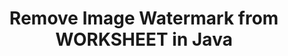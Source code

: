 ---
############################# Static ############################
layout: "autogen"
draft: false
path: "watermark/java/remove/image/worksheet/"
otherformats: PDF WORD EXCEL IMAGE VISIO DOC DOT DOCX DOCM DOTX DOTM RTF TXT XLSX XLSM XLTM XLT XLTX XLS XLSB XLAM SXC PPTX PPTM PPSX PPSM POTM POT POTX PPT PPS ODT BMP GIF JPEG JP2 PNG TIFF WEBP VSD VDX VSDX VSTX VSX VSSX VSDM VSSM VSTM VTX VDW VSS VST

############################# Head ############################
head_title: "Remove Image Watermark from WORKSHEET in Java"
head_description: "Java library to find and remove image watermark from WORKSHEET document using smart search within Java & J2SE applications using GroupDocs.Watermark APIs for Java."

############################# Header ############################
title: "Remove Image Watermark from WORKSHEET in Java"
description: "Use smart search to find & remove image watermark from a WORKSHEET document from within Java & J2SE applications. Define a search criterion to search & delete the specified watermarks from the document."

############################# SubMenu ############################
submenu:
    enable: true

############################# About ############################
about:
    enable: true
    title: "GroupDocs.Watermark for Java API"
    content: |
        GroupDocs.Watermark for Java is a complete watermarks management solution for Java applications. Developers can quickly perform watermarks manipulation operations like; add, edit, search and delete different types of watermarks from within documents of all popular file formats. It supports working with text and image watermarks in a variety of documents including PDF, Microsoft Word, Excel, PowerPoint, Visio, Email and image formats.
        
        GroupDocs.Watermark APIs are well supported on all major operating systems and Java versions including J2SE 7.0 (1.7), J2SE 8.0 (1.8) and Java 10.

############################# Steps ############################
steps:
    enable: true
    title_left: "Delete Watermark from WORKSHEET File in Java"
    content_left: |
        [GroupDocs.Watermark](https://products.groupdocs.com/watermark/java/) makes it easy for Java developers to search and remove watermarks with text formatting from their applications by implementing a few easy steps.

        *   Instantiate **Watermarker** with input WORKSHEET document.
        *   Initialize **PossibleWatermarkCollection** to find the image watermarks.
        *   Remove specified watermark(s) from the document.
        *   Save the modified document.
        
    title_right: "System Requirements"
    content_right: |
        Before executing the code example below, please make sure that you have the following prerequisites installled on your system.

        *   Operating Systems: Microsoft Windows, Linux, MacOS
        *   Development Environments: NetBeans, IntelliJ IDEA, Eclipse
        *   Frameworks: Java 7 (1.7) and above
        *   Download the latest version of GroupDocs.Watermark for Java from [Maven](https://repository.groupdocs.com/webapp/#/artifacts/browse/tree/General/repo/com/groupdocs/groupdocs-watermark)
        
    code: |
        ```cs
        // Search & remove image watermark from a WORKSHEET document in Java applications
        // Instantiate Watermarker with input WORKSHEET document
        Watermarker watermarker = new Watermarker(input.worksheet)
        
        PossibleWatermarkCollection possibleWatermarks = watermarker.search();

        // Remove watermark from a specified index position from the document
        possibleWatermarks.removeAt(0);

        // Remove specified possible watermark from the document
        possibleWatermarks.remove(possibleWatermarks.get_Item(0);

        // Save the modified document
        watermarker.save(output.worksheet);

        watermarker.close();        
        ```        

demos:
    enable: true
        

about_formats:
    enable: true


more_formats:
    enable: true


back_to_top:
    enable: true
---